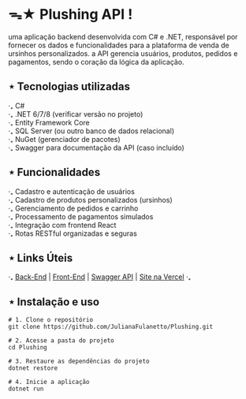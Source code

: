 # ᯓ★ Plushing API !
uma aplicação backend desenvolvida com C# e .NET, responsável por fornecer os dados e funcionalidades para a plataforma de venda de ursinhos personalizados. a API gerencia usuários, produtos, pedidos e pagamentos, sendo o coração da lógica da aplicação.

## ⋆ Tecnologias utilizadas
‧₊ C# <br />
‧₊ .NET 6/7/8 (verificar versão no projeto) <br />
‧₊ Entity Framework Core <br />
‧₊ SQL Server (ou outro banco de dados relacional) <br />
‧₊ NuGet (gerenciador de pacotes) <br />
‧₊ Swagger para documentação da API (caso incluído) <br />

## ⋆ Funcionalidades
‧₊ Cadastro e autenticação de usuários <br />
‧₊ Cadastro de produtos personalizados (ursinhos) <br />
‧₊ Gerenciamento de pedidos e carrinho <br />
‧₊ Processamento de pagamentos simulados <br />
‧₊ Integração com frontend React <br />
‧₊ Rotas RESTful organizadas e seguras <br />

## ⋆ Links Úteis
‧₊ [Back-End](https://github.com/JulianaFulanetto/Plushing)
 | [Front-End](https://github.com/strwmay/plushing)
 | [Swagger API](https://www.plushing.somee.com/swagger/index.html)
 | [Site na Vercel](https://plushing-git-main-maysas-projects-764dba61.vercel.app/) ‧₊

## ⋆ Instalação e uso

```
# 1. Clone o repositório
git clone https://github.com/JulianaFulanetto/Plushing.git

# 2. Acesse a pasta do projeto
cd Plushing

# 3. Restaure as dependências do projeto
dotnet restore

# 4. Inicie a aplicação
dotnet run
```
